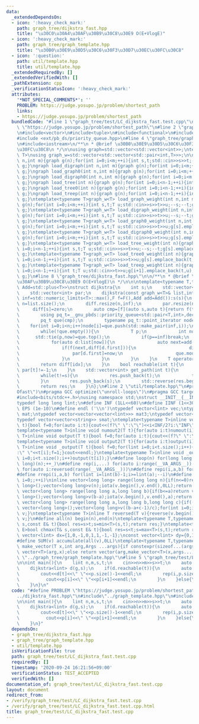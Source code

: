 ```yaml
---
data:
  _extendedDependsOn:
  - icon: ':heavy_check_mark:'
    path: graph_tree/dijkstra_fast.hpp
    title: "\u30C0\u30A4\u30AF\u30B9\u30C8\u30E9 O(E+VlogE)"
  - icon: ':heavy_check_mark:'
    path: graph_tree/graph_template.hpp
    title: "\u30B0\u30E9\u30D5\u30C6\u30F3\u30D7\u30EC\u30FC\u30C8"
  - icon: ':question:'
    path: util/template.hpp
    title: util/template.hpp
  _extendedRequiredBy: []
  _extendedVerifiedWith: []
  _pathExtension: cpp
  _verificationStatusIcon: ':heavy_check_mark:'
  attributes:
    '*NOT_SPECIAL_COMMENTS*': ''
    PROBLEM: https://judge.yosupo.jp/problem/shortest_path
    links:
    - https://judge.yosupo.jp/problem/shortest_path
  bundledCode: "#line 1 \"graph_tree/test/LC_dijkstra_fast.test.cpp\"\n#define PROBLEM\
    \ \"https://judge.yosupo.jp/problem/shortest_path\"\n#line 2 \"graph_tree/dijkstra_fast.hpp\"\
    \n#include<vector>\n#include<tuple>\n#include<functional>\n#include<ext/pb_ds/assoc_container.hpp>\n\
    #include <ext/pb_ds/priority_queue.hpp>\n#line 4 \"graph_tree/graph_template.hpp\"\
    \n#include<iostream>\n/**\n * @brief \u30B0\u30E9\u30D5\u30C6\u30F3\u30D7\u30EC\
    \u30FC\u30C8\n */\n\nusing graph=std::vector<std::vector<int>>;\ntemplate<typename\
    \ T>\nusing graph_w=std::vector<std::vector<std::pair<int,T>>>;\n\ngraph load_graph(int\
    \ n,int m){graph g(n);for(int i=0;i<m;++i){int s,t;std::cin>>s>>t;--s;--t;g[s].push_back(t);g[t].push_back(s);}return\
    \ g;}\ngraph load_digraph(int n,int m){graph g(n);for(int i=0;i<m;++i){int s,t;std::cin>>s>>t;--s;--t;g[s].push_back(t);}return\
    \ g;}\ngraph load_graph0(int n,int m){graph g(n);for(int i=0;i<m;++i){int s,t;std::cin>>s>>t;g[s].push_back(t);g[t].push_back(s);}return\
    \ g;}\ngraph load_digraph0(int n,int m){graph g(n);for(int i=0;i<m;++i){int s,t;std::cin>>s>>t;g[s].push_back(t);}return\
    \ g;}\ngraph load_tree(int n){graph g(n);for(int i=0;i<n-1;++i){int s,t;std::cin>>s>>t;--s;--t;g[s].push_back(t);g[t].push_back(s);}return\
    \ g;}\ngraph load_tree0(int n){graph g(n);for(int i=0;i<n-1;++i){int s,t;std::cin>>s>>t;g[s].push_back(t);g[t].push_back(s);}return\
    \ g;}\ngraph load_treep(int n){graph g(n);for(int i=0;i<n-1;++i){int t;std::cin>>t;g[i+1].push_back(t);g[t].push_back(i+1);}return\
    \ g;}\ntemplate<typename T>graph_w<T> load_graph_weight(int n,int m){graph_w<T>\
    \ g(n);for(int i=0;i<m;++i){int s,t;T u;std::cin>>s>>t>>u;--s;--t;g[s].emplace_back(t,u);g[t].emplace_back(s,u);}return\
    \ g;}\ntemplate<typename T>graph_w<T> load_digraph_weight(int n,int m){graph_w<T>\
    \ g(n);for(int i=0;i<m;++i){int s,t;T u;std::cin>>s>>t>>u;--s;--t;g[s].emplace_back(t,u);}return\
    \ g;}\ntemplate<typename T>graph_w<T> load_graph0_weight(int n,int m){graph_w<T>\
    \ g(n);for(int i=0;i<m;++i){int s,t;T u;std::cin>>s>>t>>u;g[s].emplace_back(t,u);g[t].emplace_back(s,u);}return\
    \ g;}\ntemplate<typename T>graph_w<T> load_digraph0_weight(int n,int m){graph_w<T>\
    \ g(n);for(int i=0;i<m;++i){int s,t;T u;std::cin>>s>>t>>u;g[s].emplace_back(t,u);}return\
    \ g;}\ntemplate<typename T>graph_w<T> load_tree_weight(int n){graph_w<T> g(n);for(int\
    \ i=0;i<n-1;++i){int s,t;T u;std::cin>>s>>t>>u;--s;--t;g[s].emplace_back(t,u);g[t].emplace_back(s,u);}return\
    \ g;}\ntemplate<typename T>graph_w<T> load_tree0_weight(int n){graph_w<T> g(n);for(int\
    \ i=0;i<n-1;++i){int s,t;T u;std::cin>>s>>t>>u;g[s].emplace_back(t,u);g[t].emplace_back(s,u);}return\
    \ g;}\ntemplate<typename T>graph_w<T> load_treep_weight(int n){graph_w<T> g(n);for(int\
    \ i=0;i<n-1;++i){int t;T u;std::cin>>t>>u;g[i+1].emplace_back(t,u);g[t].emplace_back(i+1,u);}return\
    \ g;}\n#line 8 \"graph_tree/dijkstra_fast.hpp\"\n\n/**\n * @brief \u30C0\u30A4\
    \u30AF\u30B9\u30C8\u30E9 O(E+VlogE)\n */\n\n\ntemplate<typename T,typename F=std::less<T>,typename\
    \ Add=std::plus<T>>\nstruct dijkstra{\n    int s;\n    std::vector<T> diff;\n\
    \    std::vector<int> par;\n    dijkstra(const graph_w<T>& list,int s,T zero=T(),T\
    \ inf=std::numeric_limits<T>::max(),F f=F(),Add add=Add()):s(s){\n        int\
    \ n=list.size();\n        diff.resize(n,inf);\n        par.resize(n,-1);\n   \
    \     diff[s]=zero;\n        auto cmp=[f](auto s,auto t){return f(t.first,s.first);};\n\
    \        using pq_t=__gnu_pbds::priority_queue<std::pair<T,int>,decltype(cmp),__gnu_pbds::pairing_heap_tag>;\n\
    \        pq_t que(cmp);\n        typename pq_t::point_iterator node[n];\n    \
    \    for(int i=0;i<n;i++)node[i]=que.push(std::make_pair(inf,i));\n        que.modify(node[s],std::make_pair(zero,s));\n\
    \        while(!que.empty()){\n            T p;\n            int now;\n      \
    \      std::tie(p,now)=que.top();\n            if(p==inf)break;\n            que.pop();\n\
    \            for(auto d:list[now]){\n                auto next=add(p,d.second);\n\
    \                if(f(next,diff[d.first])){\n                    diff[d.first]=next;\n\
    \                    par[d.first]=now;\n                    que.modify(node[d.first],std::make_pair(next,d.first));\n\
    \                }\n            }\n        }\n    }\n    T operator[](int idx){\n\
    \        return diff[idx];\n    }\n    bool reachable(int t){\n        return\
    \ par[t]!=-1;\n    }\n    std::vector<int> get_path(int t){\n        std::vector<int>res;\n\
    \        while(t!=s){\n            res.push_back(t);\n            t=par[t];\n\
    \        }\n        res.push_back(s);\n        std::reverse(res.begin(),res.end());\n\
    \        return res;\n    }\n};\n#line 2 \"util/template.hpp\"\n#pragma GCC optimize(\"\
    Ofast\")\n#pragma GCC optimize(\"unroll-loops\")\n#pragma GCC target(\"avx\")\n\
    #include<bits/stdc++.h>\nusing namespace std;\nstruct __INIT__{__INIT__(){cin.tie(0);ios::sync_with_stdio(false);cout<<fixed<<setprecision(15);}}__INIT__;\n\
    typedef long long lint;\n#define INF (1LL<<60)\n#define IINF (1<<30)\n#define\
    \ EPS (1e-10)\n#define endl ('\\n')\ntypedef vector<lint> vec;\ntypedef vector<vector<lint>>\
    \ mat;\ntypedef vector<vector<vector<lint>>> mat3;\ntypedef vector<string> svec;\n\
    typedef vector<vector<string>> smat;\ntemplate<typename T>inline void numout(T\
    \ t){bool f=0;for(auto i:t){cout<<(f?\" \":\"\")<<i<INF/2?i:\"INF\";f=1;}cout<<endl;}\n\
    template<typename T>inline void numout2(T t){for(auto i:t)numout(i);}\ntemplate<typename\
    \ T>inline void output(T t){bool f=0;for(auto i:t){cout<<(f?\" \":\"\")<<i;f=1;}cout<<endl;}\n\
    template<typename T>inline void output2(T t){for(auto i:t)output(i);}\ntemplate<typename\
    \ T>inline void _output(T t){bool f=0;for(lint i=0;i<t.size();i++){cout<<f?\"\"\
    :\" \"<<t[i];f=1;}cout<<endl;}\ntemplate<typename T>inline void _output2(T t){for(lint\
    \ i=0;i<t.size();i++)output(t[i]);}\n#define loop(n) for(long long _=0;_<(long\
    \ long)(n);++_)\n#define rep(i,...) for(auto i:range(__VA_ARGS__)) \n#define rrep(i,...)\
    \ for(auto i:reversed(range(__VA_ARGS__)))\n#define repi(i,a,b) for(lint i=lint(a);i<(lint)(b);++i)\n\
    #define rrepi(i,a,b) for(lint i=lint(b)-1;i>=lint(a);--i)\n#define irep(i) for(lint\
    \ i=0;;++i)\ninline vector<long long> range(long long n){if(n<=0)return vector<long\
    \ long>();vector<long long>v(n);iota(v.begin(),v.end(),0LL);return v;}\ninline\
    \ vector<long long> range(long long a,long long b){if(b<=a)return vector<long\
    \ long>();vector<long long>v(b-a);iota(v.begin(),v.end(),a);return v;}\ninline\
    \ vector<long long> range(long long a,long long b,long long c){if((b-a+c-1)/c<=0)return\
    \ vector<long long>();vector<long long>v((b-a+c-1)/c);for(int i=0;i<(int)v.size();++i)v[i]=i?v[i-1]+c:a;return\
    \ v;}\ntemplate<typename T>inline T reversed(T v){reverse(v.begin(),v.end());return\
    \ v;}\n#define all(n) begin(n),end(n)\ntemplate<typename T,typename E>bool chmin(T&\
    \ s,const E& t){bool res=s>t;s=min<T>(s,t);return res;}\ntemplate<typename T,typename\
    \ E>bool chmax(T& s,const E& t){bool res=s<t;s=max<T>(s,t);return res;}\nconst\
    \ vector<lint> dx={1,0,-1,0,1,1,-1,-1};\nconst vector<lint> dy={0,1,0,-1,1,-1,1,-1};\n\
    #define SUM(v) accumulate(all(v),0LL)\ntemplate<typename T,typename ...Args>auto\
    \ make_vector(T x,int arg,Args ...args){if constexpr(sizeof...(args)==0)return\
    \ vector<T>(arg,x);else return vector(arg,make_vector<T>(x,args...));}\n//#include\
    \ \"../graph_tree/graph_template.hpp\"\n#line 5 \"graph_tree/test/LC_dijkstra_fast.test.cpp\"\
    \n\nint main(){\n    lint n,m,s,t;\n    cin>>n>>m>>s>>t;\n    auto g=load_digraph0_weight<lint>(n,m);\n\
    \    dijkstra<lint> d(g,s);\n    if(d.reachable(t)){\n        auto p=d.get_path(t);\n\
    \        cout<<d[t]<<\" \"<<p.size()-1<<endl;\n        rep(i,p.size()-1){\n  \
    \          cout<<p[i]<<\" \"<<p[i+1]<<endl;\n        }\n    }else{\n        cout<<-1<<endl;\n\
    \    }\n}\n"
  code: "#define PROBLEM \"https://judge.yosupo.jp/problem/shortest_path\"\n#include\"\
    ../dijkstra_fast.hpp\"\n#include\"../graph_template.hpp\"\n#include\"../../util/template.hpp\"\
    \n\nint main(){\n    lint n,m,s,t;\n    cin>>n>>m>>s>>t;\n    auto g=load_digraph0_weight<lint>(n,m);\n\
    \    dijkstra<lint> d(g,s);\n    if(d.reachable(t)){\n        auto p=d.get_path(t);\n\
    \        cout<<d[t]<<\" \"<<p.size()-1<<endl;\n        rep(i,p.size()-1){\n  \
    \          cout<<p[i]<<\" \"<<p[i+1]<<endl;\n        }\n    }else{\n        cout<<-1<<endl;\n\
    \    }\n}"
  dependsOn:
  - graph_tree/dijkstra_fast.hpp
  - graph_tree/graph_template.hpp
  - util/template.hpp
  isVerificationFile: true
  path: graph_tree/test/LC_dijkstra_fast.test.cpp
  requiredBy: []
  timestamp: '2020-09-24 16:21:56+09:00'
  verificationStatus: TEST_ACCEPTED
  verifiedWith: []
documentation_of: graph_tree/test/LC_dijkstra_fast.test.cpp
layout: document
redirect_from:
- /verify/graph_tree/test/LC_dijkstra_fast.test.cpp
- /verify/graph_tree/test/LC_dijkstra_fast.test.cpp.html
title: graph_tree/test/LC_dijkstra_fast.test.cpp
---
```

